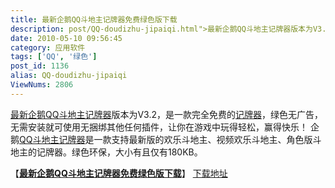 ```yaml
---
title: 最新企鹅QQ斗地主记牌器免费绿色版下载
description: post/QQ-doudizhu-jipaiqi.html">最新企鹅QQ斗地主记牌器版本为V3.2，是一款完全免费的post/QQ-doudizhu-jipaiqi.html">记牌器，绿色无广告，无需安装就可使用无捆绑其他任何插件，让你在游戏中玩得轻松，赢得快乐！企鹅post/QQ-doudizhu-jipaiqi.html">QQ斗地主记牌器是一款支持最新版的欢乐斗地主、视频欢乐斗地主、角色版斗地主的记牌器。绿色环保，大小有且仅有180KB。
date: 2010-05-10 09:56:45
category: 应用软件
tags: ['QQ', '绿色']
post_id: 1136
alias: QQ-doudizhu-jipaiqi
ViewNums: 2806
---
```


[最新企鹅QQ斗地主记牌器](/blog/qq-doudizhu-jipaiqi)版本为V3.2，是一款完全免费的[记牌器](/blog/qq-doudizhu-jipaiqi)，绿色无广告，无需安装就可使用无捆绑其他任何插件，让你在游戏中玩得轻松，赢得快乐！ 企鹅[QQ斗地主记牌器](/blog/qq-doudizhu-jipaiqi)是一款支持最新版的欢乐斗地主、视频欢乐斗地主、角色版斗地主的记牌器。绿色环保，大小有且仅有180KB。

【[**最新企鹅QQ斗地主记牌器免费绿色版下载**](/blog/qq-doudizhu-jipaiqi)】
[下载地址](download.asp?id=423)

